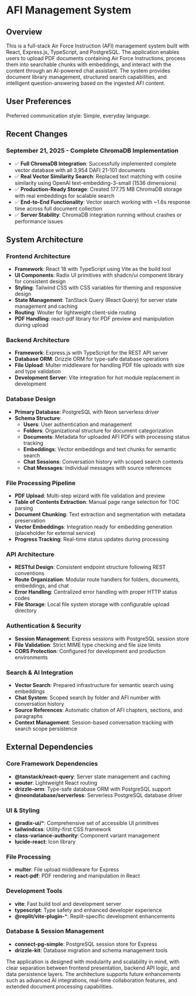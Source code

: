 # AFI Management System

## Overview

This is a full-stack Air Force Instruction (AFI) management system built with React, Express.js, TypeScript, and PostgreSQL. The application enables users to upload PDF documents containing Air Force Instructions, process them into searchable chunks with embeddings, and interact with the content through an AI-powered chat assistant. The system provides document library management, structured search capabilities, and intelligent question-answering based on the ingested AFI content.

## User Preferences

Preferred communication style: Simple, everyday language.

## Recent Changes

### **September 21, 2025 - Complete ChromaDB Implementation**
- ✅ **Full ChromaDB Integration**: Successfully implemented complete vector database with all 3,954 DAFI 21-101 documents
- ✅ **Real Vector Similarity Search**: Replaced text matching with cosine similarity using OpenAI text-embedding-3-small (1536 dimensions)
- ✅ **Production-Ready Storage**: Created 177.75 MB ChromaDB storage with real embeddings for scalable search
- ✅ **End-to-End Functionality**: Vector search working with ~1.6s response time across full document collection
- ✅ **Server Stability**: ChromaDB integration running without crashes or performance issues

## System Architecture

### Frontend Architecture
- **Framework**: React 18 with TypeScript using Vite as the build tool
- **UI Components**: Radix UI primitives with shadcn/ui component library for consistent design
- **Styling**: Tailwind CSS with CSS variables for theming and responsive design
- **State Management**: TanStack Query (React Query) for server state management and caching
- **Routing**: Wouter for lightweight client-side routing
- **PDF Handling**: react-pdf library for PDF preview and manipulation during upload

### Backend Architecture
- **Framework**: Express.js with TypeScript for the REST API server
- **Database ORM**: Drizzle ORM for type-safe database operations
- **File Upload**: Multer middleware for handling PDF file uploads with size and type validation
- **Development Server**: Vite integration for hot module replacement in development

### Database Design
- **Primary Database**: PostgreSQL with Neon serverless driver
- **Schema Structure**:
  - **Users**: User authentication and management
  - **Folders**: Organizational structure for document categorization
  - **Documents**: Metadata for uploaded AFI PDFs with processing status tracking
  - **Embeddings**: Vector embeddings and text chunks for semantic search
  - **Chat Sessions**: Conversation history with scoped search contexts
  - **Chat Messages**: Individual messages with source references

### File Processing Pipeline
- **PDF Upload**: Multi-step wizard with file validation and preview
- **Table of Contents Extraction**: Manual page range selection for TOC parsing
- **Document Chunking**: Text extraction and segmentation with metadata preservation
- **Vector Embeddings**: Integration ready for embedding generation (placeholder for external service)
- **Progress Tracking**: Real-time status updates during processing

### API Architecture
- **RESTful Design**: Consistent endpoint structure following REST conventions
- **Route Organization**: Modular route handlers for folders, documents, embeddings, and chat
- **Error Handling**: Centralized error handling with proper HTTP status codes
- **File Storage**: Local file system storage with configurable upload directory

### Authentication & Security
- **Session Management**: Express sessions with PostgreSQL session store
- **File Validation**: Strict MIME type checking and file size limits
- **CORS Protection**: Configured for development and production environments

### Search & AI Integration
- **Vector Search**: Prepared infrastructure for semantic search using embeddings
- **Chat System**: Scoped search by folder and AFI number with conversation history
- **Source References**: Automatic citation of AFI chapters, sections, and paragraphs
- **Context Management**: Session-based conversation tracking with search scope persistence

## External Dependencies

### Core Framework Dependencies
- **@tanstack/react-query**: Server state management and caching
- **wouter**: Lightweight React routing
- **drizzle-orm**: Type-safe database ORM with PostgreSQL support
- **@neondatabase/serverless**: Serverless PostgreSQL database driver

### UI & Styling
- **@radix-ui/***: Comprehensive set of accessible UI primitives
- **tailwindcss**: Utility-first CSS framework
- **class-variance-authority**: Component variant management
- **lucide-react**: Icon library

### File Processing
- **multer**: File upload middleware for Express
- **react-pdf**: PDF rendering and manipulation in React

### Development Tools
- **vite**: Fast build tool and development server
- **typescript**: Type safety and enhanced developer experience
- **@replit/vite-plugin-***: Replit-specific development enhancements

### Database & Session Management
- **connect-pg-simple**: PostgreSQL session store for Express
- **drizzle-kit**: Database migration and schema management tools

The application is designed with modularity and scalability in mind, with clear separation between frontend presentation, backend API logic, and data persistence layers. The architecture supports future enhancements such as advanced AI integrations, real-time collaboration features, and extended document processing capabilities.